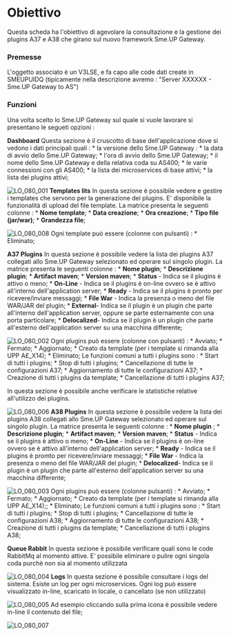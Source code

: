 # Obiettivo
Questa scheda ha l'obiettivo di agevolare la consultazione e la gestione dei plugins A37 e A38 che girano sul nuovo framework Sme.UP Gateway.

### Premesse
L'oggetto associato è un V3LSE, e fa capo alle code dati create in SMEUPUIDQ (tipicamente nella descrizione avremo :  "Server XXXXXX - Sme.UP Gateway to AS")

### Funzioni
Una volta scelto lo Sme.UP Gateway sul quale si vuole lavorare si presentano le segueti opzioni : 


**Dashboard**
Questa sezione è il cruscotto di base dell'applicazione dove si vedono i dati principali quali : 
\* la versione dello Sme.UP Gateway : 
\* la data di avvio dello Sme.UP Gateway;
\* l'ora di avvio dello Sme.UP Gateway;
\* il nome dello Sme.UP Gateway e della relativa coda su AS400;
\* le varie connessioni con gli AS400;
\* la lista dei microservices di base attivi;
\* la lista dei plugins attivi;

![LO_080_001](http://localhost:3000/immagini/MBDOC_SCH-LO_080/LO_080_001.png)
**Templates lits**
In questa sezione è possibile vedere e gestire i templates che servono per la generazione dei plugins.
E' disponibile la funzionalità di upload del file template.
La matrice presenta le seguenti colonne : 
\* **Nome template**;
\* **Data creazione**;
\* **Ora creazione**;
\* **Tipo file (jar/war)**;
\* **Grandezza file**;


![LO_080_008](http://localhost:3000/immagini/MBDOC_SCH-LO_080/LO_080_008.png)
Ogni template può essere (colonne con pulsanti) : 
\* Eliminato;

**A37 Plugins**
In questa sezione è possibile vedere la lista dei plugins A37 collegati allo Sme.UP Gateway selezionato ed operare sul singolo plugin.
La matrice presenta le seguenti colonne : 
\* **Nome plugin**;
\* **Descrizione plugin**;
\* **Artifact maven**;
\* **Version maven**;
\* **Status** - Indica se il plugins è attivo o meno;
\* **On-Line** - Indica se il plugins è on-line ovvero se è attivo all'interno dell'application server;
\* **Ready** - Indica se il plugins è pronto per ricevere/inviare messaggi;
\* **File War** - Indica la presenza o meno del file WAR/JAR del plugin;
\* **External**- Indica se il plugin è un plugin che parte all'interno dell'application server, oppure se parte esternamente con una porta particolare;
\* **Delocalized**- Indica se il plugin è un plugin che parte all'esterno dell'application server su una macchina differente;

![LO_080_002](http://localhost:3000/immagini/MBDOC_SCH-LO_080/LO_080_002.png)
Ogni plugins può essere (colonne con pulsanti) : 
\* Avviato;
\* Fermato;
\* Aggiornato;
\* Creato da template (per i template si rimanda alla UPP A£_X14);
\* Eliminato;
Le funzioni comuni a tutti i plugins sono : 
\* Start di tutti i plugins;
\* Stop di tutti i plugins;
\* Cancellazione di tutte le configurazioni A37;
\* Aggiornamento di tutte le configurazioni A37;
\* Creazione di tutti i plugins da template;
\* Cancellazione di tutti i plugins A37;


In questa sezione è possibile anche verificare le statistiche relative all'utilizzo dei plugins.

![LO_080_006](http://localhost:3000/immagini/MBDOC_SCH-LO_080/LO_080_006.png)
**A38 Plugins**
In questa sezione è possibile vedere la lista dei plugins A38 collegati allo Sme.UP Gateway selezionato ed operare sul singolo plugin.
La matrice presenta le seguenti colonne : 
\* **Nome plugin** ;
\* **Descrizione plugin**;
\* **Artifact maven**;
\* **Version maven**;
\* **Status** - Indica se il plugins è attivo o meno;
\* **On-Line** - Indica se il plugins è on-line ovvero se è attivo all'interno dell'application server;
\* **Ready** - Indica se il plugins è promto per ricevere/inviare messaggi;
\* **File War** - Indica la presenza o meno del file WAR/JAR del plugin;
\* **Delocalized**- Indica se il plugin è un plugin che parte all'esterno dell'application server su una macchina differente;

![LO_080_003](http://localhost:3000/immagini/MBDOC_SCH-LO_080/LO_080_003.png)
Ogni plugins può essere (colonne pulsanti) : 
\* Avviato;
\* Fermato;
\* Aggiornato;
\* Creato da template (per i template si rimanda alla UPP A£_X14);;
\* Eliminato;
Le funzioni comuni a tutti i plugins sono : 
\* Start di tutti i plugins;
\* Stop di tutti i plugins;
\* Cancellazione di tutte le configurazioni A38;
\* Aggiornamento di tutte le configurazioni A38;
\* Creazione di tutti i plugins da template;
\* Cancellazione di tutti i plugins A38;

**Queue Rabbit**
In questa sezione è possibile verificare quali sono le code RabbitMq al momento attive.
E' possibile eliminare o pulire ogni singola coda purchè non sia al momento utilizzata

![LO_080_004](http://localhost:3000/immagini/MBDOC_SCH-LO_080/LO_080_004.png)
**Logs**
In questa sezione è possibile consultare i logs del sistema.
Esiste un log per ogni microservices.
Ogni log può essere visualizzato in-line, scaricato in locale, o cancellato (se non utilizzato)

![LO_080_005](http://localhost:3000/immagini/MBDOC_SCH-LO_080/LO_080_005.png)
Ad esempio cliccando sulla prima icona è possibile vedere in-line il contenuto del file;

![LO_080_007](http://localhost:3000/immagini/MBDOC_SCH-LO_080/LO_080_007.png)